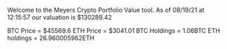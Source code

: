 Welcome to the Meyers Crypto Portfolio Value tool. 
As of 08/19/21 at 12:15:57 our valuation is $130289.42 

BTC Price = $45569.6
 ETH Price = $3041.01
BTC Holdings = 1.06BTC
 ETH holdings = 26.960005962ETH 

